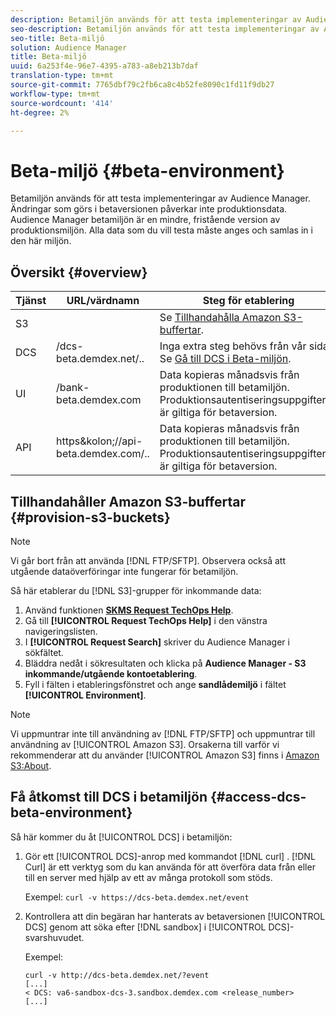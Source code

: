 ```yaml
---
description: Betamiljön används för att testa implementeringar av Audience Manager. Ändringar som görs i betaversionen påverkar inte produktionsdata. Audience Manager betamiljön är en mindre, fristående version av produktionsmiljön. Alla data som du vill testa måste anges och samlas in i den här miljön.
seo-description: Betamiljön används för att testa implementeringar av Audience Manager. Ändringar som görs i betaversionen påverkar inte produktionsdata. Audience Manager betamiljön är en mindre, fristående version av produktionsmiljön. Alla data som du vill testa måste anges och samlas in i den här miljön.
seo-title: Beta-miljö
solution: Audience Manager
title: Beta-miljö
uuid: 6a253f4e-96e7-4395-a783-a8eb213b7daf
translation-type: tm+mt
source-git-commit: 7765dbf79c2fb6ca8c4b52fe8090c1fd11f9db27
workflow-type: tm+mt
source-wordcount: '414'
ht-degree: 2%

---
```



# Beta-miljö {#beta-environment}

Betamiljön används för att testa implementeringar av Audience Manager. Ändringar som görs i betaversionen påverkar inte produktionsdata. Audience Manager betamiljön är en mindre, fristående version av produktionsmiljön. Alla data som du vill testa måste anges och samlas in i den här miljön.

## Översikt {#overview}

<!-- beta_environment_admin.xml -->

| Tjänst | URL/värdnamn | Steg för etablering |
|--- |--- |--- |
| S3 |  | Se [Tillhandahålla Amazon S3-buffertar](admin-beta-environment.md#provision-s3-buckets). |
| DCS | /dcs-beta.demdex.net/.. | Inga extra steg behövs från vår sida. Se [Gå till DCS i Beta-miljön](admin-beta-environment.md#access-dcs-beta-environment). |
| UI | /bank-beta.demdex.com | Data kopieras månadsvis från produktionen till betamiljön. Produktionsautentiseringsuppgifterna är giltiga för betaversion. |
| API | https&amp;kolon;//api-beta.demdex.com/.. | Data kopieras månadsvis från produktionen till betamiljön. Produktionsautentiseringsuppgifterna är giltiga för betaversion. |

## Tillhandahåller Amazon S3-buffertar {#provision-s3-buckets}

>[!NOTE]
>
>Vi går bort från att använda [!DNL FTP/SFTP]. Observera också att utgående dataöverföringar inte fungerar för betamiljön.

Så här etablerar du [!DNL S3]-grupper för inkommande data:

1. Använd funktionen [**SKMS Request TechOps Help**](https://skms.adobe.com/).
1. Gå till **[!UICONTROL Request TechOps Help]** i den vänstra navigeringslisten.
1. I **[!UICONTROL Request Search]** skriver du Audience Manager i sökfältet.
1. Bläddra nedåt i sökresultaten och klicka på **Audience Manager - S3 inkommande/utgående kontoetablering**.
1. Fyll i fälten i etableringsfönstret och ange **sandlådemiljö** i fältet **[!UICONTROL Environment]**.

>[!NOTE]
>
>Vi uppmuntrar inte till användning av [!DNL FTP/SFTP] och uppmuntrar till användning av [!UICONTROL Amazon S3]. Orsakerna till varför vi rekommenderar att du använder [!UICONTROL Amazon S3] finns i [Amazon S3:About](https://docs.adobe.com/content/help/en/audience-manager/user-guide/reference/amazon-s3.html).

## Få åtkomst till DCS i betamiljön {#access-dcs-beta-environment}

Så här kommer du åt [!UICONTROL DCS] i betamiljön:

1. Gör ett [!UICONTROL DCS]-anrop med kommandot [!DNL curl] [](https://curl.haxx.se/docs/manpage.html). [!DNL Curl] är ett verktyg som du kan använda för att överföra data från eller till en server med hjälp av ett av många protokoll som stöds.

   Exempel: `curl -v https://dcs-beta.demdex.net/event`

1. Kontrollera att din begäran har hanterats av betaversionen [!UICONTROL DCS] genom att söka efter [!DNL sandbox] i [!UICONTROL DCS]-svarshuvudet.

   Exempel:

   ```
   curl -v http://dcs-beta.demdex.net/?event
   [...]
   < DCS: va6-sandbox-dcs-3.sandbox.demdex.com <release_number>
   [...]
   ```

<!--
1. Determine the load balancer's endpoint IP addresses.

   Run the `dig` [command](https://en.wikipedia.org/wiki/Dig_(command)) to determine the IP address of the nearest load balancer. The `dig` command queries the Domain Name System and returns the name and IP addresses of the Audience Manager [!UICONTROL Data Collection Servers (DCS)].

   ```
   dig dcs-beta.demdex.net
   ...
   dcs-sandbox-1754093861.us-east-1.elb.amazonaws.com. 60 IN A 52.87.15.51
   dcs-sandbox-1754093861.us-east-1.elb.amazonaws.com. 60 IN A 50.16.150.8
   dcs-sandbox-1754093861.us-east-1.elb.amazonaws.com. 60 IN A 52.2.228.100
   ```

1. Using one of the addresses in the above table, add a static DNS entry in the [!DNL `/etc/hosts`] file.

   On Windows, modify [!DNL `c:\WINDOWS\system32\drivers\etc\hosts`].

   For example:

[!DNL `52.87.15.51 samplepartner.demdex.net`]

   >[!NOTE]
   >
   >The addresses change occasionally, so you must keep your [!DNL /etc/hosts] file up to date.

   Additionally, if you need to set up ID synchronization, you must add a similar entry for [!DNL dpm.demdex.net.]

[!DNL `52.87.15.51 dpm.demdex.net`] [!DNL]. 

1. Make a [!UICONTROL DCS] call, using the `curl` [command](https://curl.haxx.se/docs/manpage.html). Curl is a tool to transfer data from or to a server, using one of many supported protocols.

   For example:

[!DNL `https://<domain>/event?product=camera`] 

1. Verify that your request was served by the beta [!UICONTROL DCS] by looking for "sandbox" in the [!UICONTROL DCS] response header.

   For example:

   ```
   curl -v https://dcs-beta.demdex.net/?event
   [...]
   < DCS: va6-sandbox-dcs-3.sandbox.demdex.com <release_number>
   [...]
   ```
-->